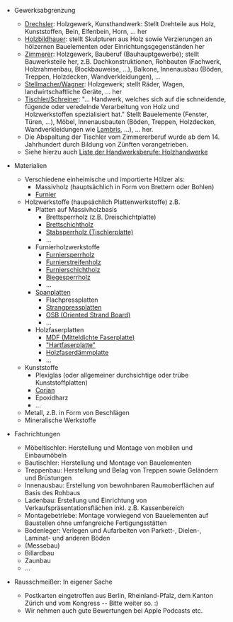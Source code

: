 - Gewerksabgrenzung
    - [Drechsler](https://de.wikipedia.org/w/index.php?title=Drechsler&oldid=239535524): Holzgewerk, Kunsthandwerk: Stellt Drehteile aus Holz, Kunststoffen, Bein, Elfenbein, Horn, … her
    - [Holzbildhauer](https://de.wikipedia.org/w/index.php?title=Bildschnitzer&oldid=240062684): stellt Skulpturen aus Holz sowie Verzierungen an hölzernen Bauelementen oder Einrichtungsgegenständen her
    - [Zimmerer](https://de.wikipedia.org/w/index.php?title=Zimmerer&oldid=239694556): Holzgewerk, Bauberuf (Bauhauptgewerbe); stellt Bauwerksteile her, z.B. Dachkonstruktionen, Rohbauten (Fachwerk, Holzrahmenbau, Blockbauweise, …), Balkone, Innenausbau (Böden, Treppen, Holzdecken, Wandverkleidungen), …
    - [Stellmacher/Wagner](https://de.wikipedia.org/w/index.php?title=Stellmacherei&oldid=238703281): Holzgewerk; stellt Räder, Wagen, landwirtschaftliche Geräte, … her
    - [Tischler/Schreiner](https://de.wikipedia.org/w/index.php?title=Tischler&oldid=237362464): "… Handwerk, welches sich auf die schneidende, fügende oder veredelnde Verarbeitung von Holz und Holzwerkstoffen spezialisiert hat." Stellt Bauelemente (Fenster, Türen, …), Möbel, Innenausbauten (Böden, Treppen, Holzdecken, Wandverkleidungen wie [Lambris](https://de.wikipedia.org/w/index.php?title=Lambris&oldid=230573352), …), … her.
    - Die Abspaltung der Tischler vom Zimmererberuf wurde ab dem 14. Jahrhundert durch Bildung von Zünften vorangetrieben.
    - Siehe hierzu auch [Liste der Handwerksberufe: Holzhandwerke](https://de.wikipedia.org/w/index.php?title=Liste_von_Handwerksberufen&oldid=239736921#Holzhandwerk)

- Materialien
    - Verschiedene einheimische und importierte Hölzer als:
        - Massivholz (hauptsächlich in Form von Brettern oder Bohlen)
        - [Furnier](https://de.wikipedia.org/w/index.php?title=Furnier&oldid=239291097)
    - Holzwerkstoffe (haupsächlich Plattenwerkstoffe) z.B.
        - Platten auf Massivholzbasis
            - Brettsperrholz (z.B. Dreischichtplatte)
            - [Brettschichtholz](https://de.wikipedia.org/wiki/Brettschichtholz)
            - [Stabsperrholz (Tischlerplatte)](https://de.wikipedia.org/wiki/Stabsperrholz)
            - …
        - Furnierholzwerkstoffe
            - [Furniersperrholz](https://de.wikipedia.org/wiki/Furniersperrholz)
            - [Furnierstreifenholz](https://de.wikipedia.org/wiki/Furnierstreifenholz)
            - [Furnierschichtholz](https://de.wikipedia.org/wiki/Furnierschichtholz)
            - [Biegesperrholz](https://de.wikipedia.org/wiki/Biegesperrholz)
            - …
        - [Spanplatten](https://de.wikipedia.org/wiki/Spanplatte)
            - Flachpressplatten
            - [Strangpressplatten](https://de.wikipedia.org/wiki/Strangpressplatte)
            - [OSB (Oriented Strand Board)](https://de.wikipedia.org/wiki/Grobspanplatte)
            - …
        - Holzfaserplatten
            - [MDF (Mitteldichte Faserplatte)](https://de.wikipedia.org/wiki/Mitteldichte_Holzfaserplatte)
            - ["Hartfaserplatte"](https://de.wikipedia.org/wiki/Harte_Faserplatte)
            - [Holzfaserdämmplatte](https://de.wikipedia.org/wiki/Holzfaserd%C3%A4mmplatte)
            - …
    - Kunststoffe
        - Plexiglas (oder allgemeiner durchsichtige oder trübe Kunststoffplatten)
        - [Corian](https://de.wikipedia.org/wiki/Corian_(DuPont))
        - Epoxidharz
        - …
    - Metall, z.B. in Form von Beschlägen
    - Mineralische Werkstoffe

- Fachrichtungen
    - Möbeltischler: Herstellung und Montage von mobilen und Einbaumöbeln
    - Bautischler: Herstellung und Montage von Bauelementen
    - Treppenbau: Herstellung und Belag von Treppen sowie Geländern und Brüstungen
    - Innenausbau: Erstellung von bewohnbaren Raumoberflächen auf Basis des Rohbaus
    - Ladenbau: Erstellung und Einrichtung von Verkaufspräsentationsflächen inkl. z.B. Kassenbereich
    - Montagebetriebe: Montage vorwiegend von Bauelementen auf Baustellen ohne umfangreiche Fertigungsstätten
    - Bodenleger: Verlegen und Aufarbeiten von Parkett-, Dielen-, Laminat- und anderen Böden
    - (Messebau)
    - Billardbau
    - Zaunbau
    - …

- Rausschmeißer: In eigener Sache
    - Postkarten eingetroffen aus Berlin, Rheinland-Pfalz, dem Kanton Zürich und vom Kongress -- Bitte weiter so. :)
    - Wir nehmen auch gute Bewertungen bei Apple Podcasts etc.
